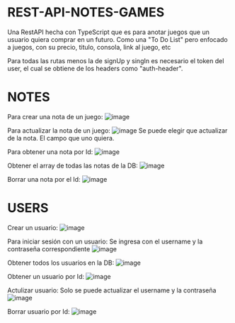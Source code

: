 # REST-API-NOTES-GAMES
Una RestAPI hecha con TypeScript que es para anotar juegos que un usuario quiera comprar en un futuro. Como una "To Do List" pero enfocado a juegos, con su precio, titulo, consola, link al juego, etc 

Para todas las rutas menos la de signUp y singIn es necesario el token del user, el cual se obtiene de los headers como "auth-header".

# NOTES
Para crear una nota de un juego:
![image](https://user-images.githubusercontent.com/76538747/210365261-5b65e597-d524-4cbb-b403-21d62811d0a9.png)

Para actualizar la nota de un juego:
![image](https://user-images.githubusercontent.com/76538747/210365332-6be32bc8-2efa-4853-a266-4a815e414e43.png)
Se puede elegir que actualizar de la nota. El campo que uno quiera.

Para obtener una nota por Id:
![image](https://user-images.githubusercontent.com/76538747/210365479-b7059973-58df-4e62-91cf-3a224c5c4b37.png)

Obtener el array de todas las notas de la DB:
![image](https://user-images.githubusercontent.com/76538747/210365716-0b85978b-5aa0-4f52-958a-527adf4a2198.png)

Borrar una nota por el Id:
![image](https://user-images.githubusercontent.com/76538747/210365791-f86b8a73-dc79-4c4a-a237-4cca3c734afe.png)

# USERS
Crear un usuario:
![image](https://user-images.githubusercontent.com/76538747/210366239-45a7af08-3c9c-4edd-a6d7-e466f649a71a.png)

Para iniciar sesión con un usuario: 
Se ingresa con el username y la contraseña correspondiente
![image](https://user-images.githubusercontent.com/76538747/210366436-c01d51c2-8686-42c2-88f7-19045ba34f43.png)

Obtener todos los usuarios en la DB:
![image](https://user-images.githubusercontent.com/76538747/210366515-bfcfcfdf-25ae-46eb-9195-ee7ead33ac22.png)

Obtener un usuario por Id:
![image](https://user-images.githubusercontent.com/76538747/210366564-c1175a15-e64e-4810-8aae-56035148c91a.png)


Actulizar usuario: Solo se puede actualizar el username y la contraseña
![image](https://user-images.githubusercontent.com/76538747/210366645-c301c62b-6dba-4c83-94f0-133318acfc66.png)

Borrar usuario por Id:
![image](https://user-images.githubusercontent.com/76538747/210366705-61a48329-f366-42f7-8f9f-7b050f68c46a.png)

